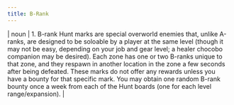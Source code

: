 ```yaml
---
title: B-Rank
---
```

| noun | 1.  	B-rank Hunt marks are special overworld enemies that, unlike A-ranks, are designed to be soloable by a player at the same level (though it may not be easy, depending on your job and gear level; a healer chocobo companion may be desired). Each zone has one or two B-ranks unique to that zone, and they respawn in another location in the zone a few seconds after being defeated. These marks do not offer any rewards unless you have a bounty for that specific mark. You may obtain one random B-rank bounty once a week from each of the Hunt boards (one for each level range/expansion).	|